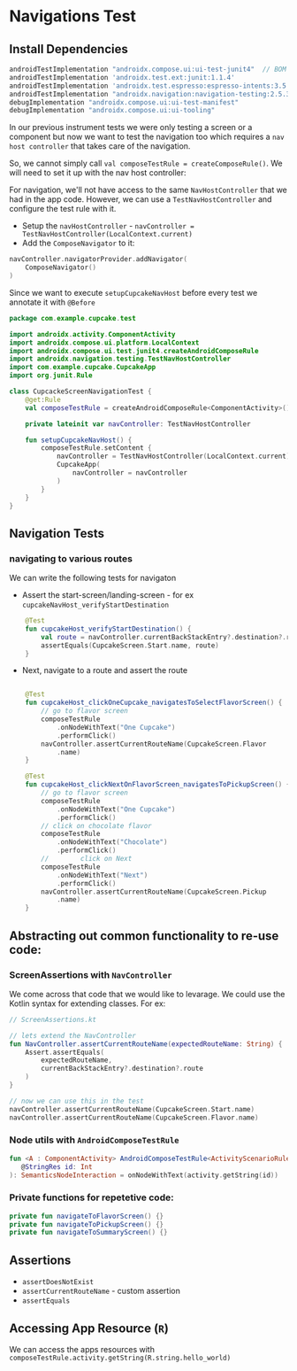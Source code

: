 # Navigations Test

## Install Dependencies

```gradle
androidTestImplementation "androidx.compose.ui:ui-test-junit4"  // BOM
androidTestImplementation 'androidx.test.ext:junit:1.1.4'
androidTestImplementation 'androidx.test.espresso:espresso-intents:3.5.0'
androidTestImplementation "androidx.navigation:navigation-testing:2.5.3"
debugImplementation "androidx.compose.ui:ui-test-manifest"
debugImplementation "androidx.compose.ui:ui-tooling"
```

In our previous instrument tests we were only testing a screen or a component but now we want to test the navigation
too which requires a `nav host controller` that takes care of the navigation.

So, we cannot simply call `val composeTestRule = createComposeRule()`.  We will need to set it up with the 
nav host controller:

For navigation, we'll not have access to the same `NavHostController` that we had in the app code.
However, we can use a `TestNavHostController` and configure the test rule with it.

- Setup the `navHostController` - `navController = TestNavHostController(LocalContext.current)`
- Add the `ComposeNavigator` to it:

```kt
navController.navigatorProvider.addNavigator(
    ComposeNavigator()
)
```

Since we want to execute `setupCupcakeNavHost` before every test we annotate it with `@Before`

```kt
package com.example.cupcake.test

import androidx.activity.ComponentActivity
import androidx.compose.ui.platform.LocalContext
import androidx.compose.ui.test.junit4.createAndroidComposeRule
import androidx.navigation.testing.TestNavHostController
import com.example.cupcake.CupcakeApp
import org.junit.Rule

class CupcackeScreenNavigationTest {
    @get:Rule
    val composeTestRule = createAndroidComposeRule<ComponentActivity>()

    private lateinit var navController: TestNavHostController

    fun setupCupcakeNavHost() {
        composeTestRule.setContent {
            navController = TestNavHostController(LocalContext.current)
            CupcakeApp(
                navController = navController
            )
        }
    }
}
```

## Navigation Tests

### navigating to various routes

We can write the following tests for navigaton

- Assert the start-screen/landing-screen - for ex `cupcakeNavHost_verifyStartDestination`

```kt
    @Test
    fun cupcakeHost_verifyStartDestination() {
        val route = navController.currentBackStackEntry?.destination?.route
        assertEquals(CupcakeScreen.Start.name, route)
    }
```

- Next, navigate to a route and assert the route

```kt

    @Test
    fun cupcakeHost_clickOneCupcake_navigatesToSelectFlavorScreen() {
        // go to flavor screen
        composeTestRule
            .onNodeWithText("One Cupcake")
            .performClick()
        navController.assertCurrentRouteName(CupcakeScreen.Flavor
            .name)
    }

    @Test
    fun cupcakeHost_clickNextOnFlavorScreen_navigatesToPickupScreen() {
        // go to flavor screen
        composeTestRule
            .onNodeWithText("One Cupcake")
            .performClick()
        // click on chocolate flavor
        composeTestRule
            .onNodeWithText("Chocolate")
            .performClick()
        //        click on Next
        composeTestRule
            .onNodeWithText("Next")
            .performClick()
        navController.assertCurrentRouteName(CupcakeScreen.Pickup
            .name)
    }
```

## Abstracting out common functionality to re-use code:

### ScreenAssertions with `NavController`

We come across that code that we would like to levarage.  We could use the Kotlin syntax for extending classes.  For ex:

```kt
// ScreenAssertions.kt

// lets extend the NavController
fun NavController.assertCurrentRouteName(expectedRouteName: String) {
    Assert.assertEquals(
        expectedRouteName,
        currentBackStackEntry?.destination?.route
    )
}

// now we can use this in the test
navController.assertCurrentRouteName(CupcakeScreen.Start.name)
navController.assertCurrentRouteName(CupcakeScreen.Flavor.name)
```

### Node utils with `AndroidComposeTestRule`

```kt
fun <A : ComponentActivity> AndroidComposeTestRule<ActivityScenarioRule<A>, A>.onNodeWithStringId(
   @StringRes id: Int
): SemanticsNodeInteraction = onNodeWithText(activity.getString(id))
```

### Private functions for repetetive code:

```kt
private fun navigateToFlavorScreen() {}
private fun navigateToPickupScreen() {}
private fun navigateToSummaryScreen() {}
```

## Assertions

- `assertDoesNotExist`
- `assertCurrentRouteName` - custom assertion
- `assertEquals`


## Accessing App Resource (`R`)

We can access the apps resources with `composeTestRule.activity.getString(R.string.hello_world)`

```kt

```